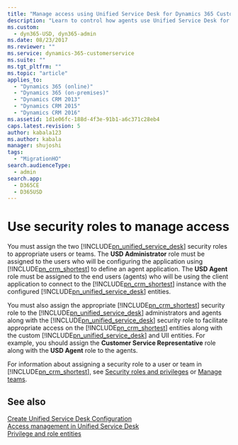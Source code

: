 ```yaml
---
title: "Manage access using Unified Service Desk for Dynamics 365 Customer Engagement security roles | MicrosoftDocs"
description: "Learn to control how agents use Unified Service Desk for Dynamics 365 Customer Engagement by using security roles."
ms.custom: 
  - dyn365-USD, dyn365-admin
ms.date: 08/23/2017
ms.reviewer: ""
ms.service: dynamics-365-customerservice
ms.suite: ""
ms.tgt_pltfrm: ""
ms.topic: "article"
applies_to: 
  - "Dynamics 365 (online)"
  - "Dynamics 365 (on-premises)"
  - "Dynamics CRM 2013"
  - "Dynamics CRM 2015"
  - "Dynamics CRM 2016"
ms.assetid: 1d1e06fc-188d-4f3e-91b1-a6c371c28eb4
caps.latest.revision: 5
author: kabala123
ms.author: kabala
manager: shujoshi
tags: 
  - "MigrationHO"
search.audienceType: 
  - admin
search.app: 
  - D365CE
  - D365USD
---
```

# Use security roles to manage access 
You must assign the two [!INCLUDE[pn_unified_service_desk](../../includes/pn-unified-service-desk.md)] security roles to appropriate users or teams. The **USD Administrator** role must be assigned to the users who will be configuring the application using [!INCLUDE[pn_crm_shortest](../../includes/pn-crm-shortest.md)] to define an agent application. The **USD Agent** role must be assigned to the end users (agents) who will be using the client application to connect to the [!INCLUDE[pn_crm_shortest](../../includes/pn-crm-shortest.md)] instance with the configured [!INCLUDE[pn_unified_service_desk](../../includes/pn-unified-service-desk.md)] entities.  
  
 You must also assign the appropriate [!INCLUDE[pn_crm_shortest](../../includes/pn-crm-shortest.md)] security role to the [!INCLUDE[pn_unified_service_desk](../../includes/pn-unified-service-desk.md)] administrators and agents along with the [!INCLUDE[pn_unified_service_desk](../../includes/pn-unified-service-desk.md)] security role to facilitate appropriate access on the [!INCLUDE[pn_crm_shortest](../../includes/pn-crm-shortest.md)] entities along with the custom [!INCLUDE[pn_unified_service_desk](../../includes/pn-unified-service-desk.md)] and UII entities. For example, you should assign the **Customer Service Representative** role along with the **USD Agent** role to the agents.  
  
 For information about assigning a security role to a user or team in [!INCLUDE[pn_crm_shortest](../../includes/pn-crm-shortest.md)], see [Security roles and privileges](/dynamics365/customer-engagement/admin/security-roles-privileges) or [Manage teams](/dynamics365/customer-engagement/admin/manage-teams).  
  
## See also  
 [Create Unified Service Desk Configuration](../../unified-service-desk/admin/manage-access-using-unified-service-desk-configuration.md)   
 [Access management in Unified Service Desk](../../unified-service-desk/admin/security-unified-service-desk.md)   
 [Privilege and role entities](https://msdn.microsoft.com/library/gg328230.aspx)
